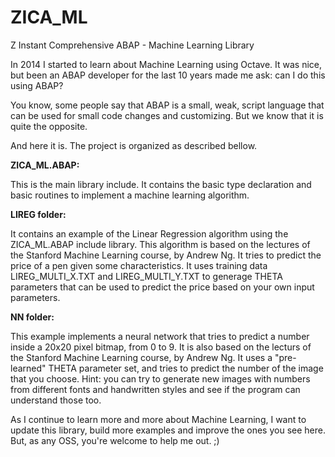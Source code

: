 ZICA_ML
=======

Z Instant Comprehensive ABAP - Machine Learning Library

In 2014 I started to learn about Machine Learning using Octave. It was nice, but been an ABAP developer for the last 10 years made me ask: can I do this using ABAP?

You know, some people say that ABAP is a small, weak, script language that can be used for small code changes and customizing. But we know that it is quite the opposite.

And here it is. The project is organized as described bellow.

**ZICA_ML.ABAP:**

This is the main library include. It contains the basic type declaration and basic routines to implement a machine learning algorithm.

**LIREG folder:**

It contains an example of the Linear Regression algorithm using the ZICA_ML.ABAP include library. This algorithm is based on the lectures of the Stanford Machine Learning course, by Andrew Ng. It tries to predict the price of a pen given some characteristics. It uses training data LIREG_MULTI_X.TXT and LIREG_MULTI_Y.TXT to generage THETA parameters that can be used to predict the price based on your own input parameters.

**NN folder:**

This example implements a neural network that tries to predict a number inside a 20x20 pixel bitmap, from 0 to 9. It is also based on the lecturs of the Stanford Machine Learning course, by Andrew Ng. It uses a "pre-learned" THETA parameter set, and tries to predict the number of the image that you choose. Hint: you can try to generate new images with numbers from different fonts and handwritten styles and see if the program can understand those too.

As I continue to learn more and more about Machine Learning, I want to update this library, build more examples and improve the ones you see here. But, as any OSS, you're welcome to help me out. ;)

